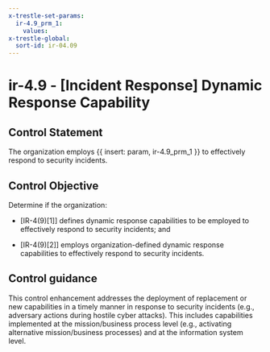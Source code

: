 ```yaml
---
x-trestle-set-params:
  ir-4.9_prm_1:
    values:
x-trestle-global:
  sort-id: ir-04.09
---
```


# ir-4.9 - \[Incident Response\] Dynamic Response Capability

## Control Statement

The organization employs {{ insert: param, ir-4.9_prm_1 }} to effectively respond to security incidents.

## Control Objective

Determine if the organization:

- \[IR-4(9)[1]\] defines dynamic response capabilities to be employed to effectively respond to security incidents; and

- \[IR-4(9)[2]\] employs organization-defined dynamic response capabilities to effectively respond to security incidents.

## Control guidance

This control enhancement addresses the deployment of replacement or new capabilities in a timely manner in response to security incidents (e.g., adversary actions during hostile cyber attacks). This includes capabilities implemented at the mission/business process level (e.g., activating alternative mission/business processes) and at the information system level.
